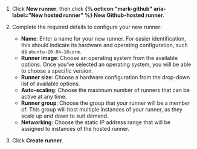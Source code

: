 1. Click **New runner**, then click **{% octicon "mark-github" aria-label="New hosted runner" %} New Github-hosted runner**.
1. Complete the required details to configure your new runner:

    - **Name**: Enter a name for your new runner. For easier identification, this should indicate its hardware and operating configuration, such as `ubuntu-20.04-16core`.
    - **Runner image**: Choose an operating system from the available options. Once you've selected an operating system, you will be able to choose a specific version.
    - **Runner size**: Choose a hardware configuration from the drop-down list of available options.
    - **Auto-scaling**: Choose the maximum number of runners that can be active at any time.
    - **Runner group**: Choose the group that your runner will be a member of. This group will host multiple instances of your runner, as they scale up and down to suit demand.
    - **Networking**: Choose the static IP address range that will be assigned to instances of the hosted runner.

1. Click **Create runner**.